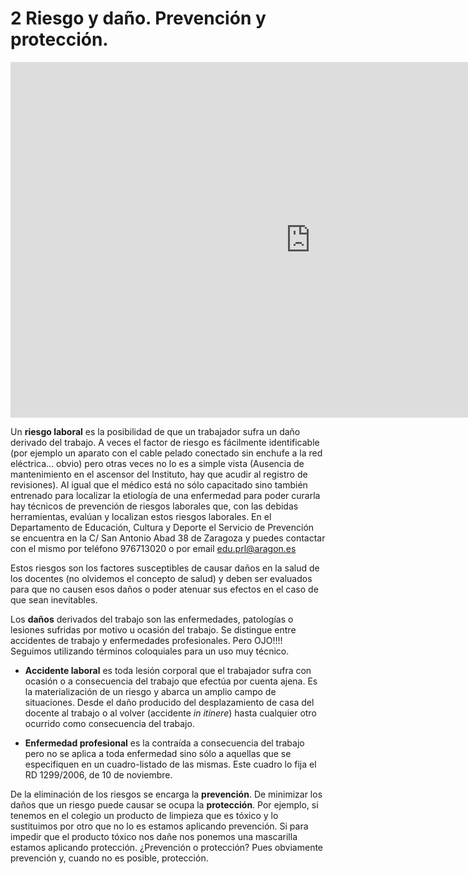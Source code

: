 # 2 Riesgo y daño. Prevención y protección.

<iframe src="https://docs.google.com/presentation/d/e/2PACX-1vTt2wjnqiZlbDC_vt3oou3VgzIv-OWVfJK921p0c-_WWC0ZyhOB_npnZ5wjMEQ_kEdZ8oFRCTUvO8Yf/embed?start=false&loop=false&delayms=5000" frameborder="0" width="960" height="569" allowfullscreen="true" mozallowfullscreen="true" webkitallowfullscreen="true"></iframe>

Un **riesgo laboral** es la posibilidad de que un trabajador sufra un daño derivado del trabajo. A veces el factor de riesgo es fácilmente identificable (por ejemplo un aparato con el cable pelado conectado sin enchufe a la red eléctrica… obvio) pero otras veces no lo es a simple vista (Ausencia de mantenimiento en el ascensor del Instituto, hay que acudir al registro de revisiones). Al igual que el médico está no sólo capacitado sino también entrenado para localizar la etiología de una enfermedad para poder curarla hay técnicos de prevención de riesgos laborales que, con las debidas herramientas, evalúan y localizan estos riesgos laborales.  En el Departamento de Educación, Cultura y Deporte el Servicio de Prevención se encuentra en la C/ San Antonio Abad 38 de Zaragoza y puedes contactar con el mismo por teléfono 976713020 o por email [edu.prl@aragon.es](mailto:edu.prl@aragon.es)

Estos riesgos son los factores susceptibles de causar daños en la salud de los docentes (no olvidemos el concepto de salud) y deben ser evaluados para que no causen esos daños o poder atenuar sus efectos en el caso de que sean inevitables.

Los **daños** derivados del trabajo son las enfermedades, patologías o lesiones sufridas por motivo u ocasión del trabajo. Se distingue entre accidentes de trabajo y enfermedades profesionales. Pero OJO!!!! Seguimos utilizando términos coloquiales para un uso muy técnico.

- **Accidente laboral** es toda lesión corporal que el trabajador sufra con ocasión o a consecuencia del trabajo que efectúa por cuenta ajena. Es la materialización de un riesgo y abarca un amplio campo de situaciones. Desde el daño producido del desplazamiento de casa del docente al trabajo o al volver (accidente _in itinere_) hasta cualquier otro ocurrido como consecuencia del trabajo.

- **Enfermedad profesional** es la contraída a consecuencia del trabajo pero no se aplica a toda enfermedad sino sólo a aquellas que se especifiquen en un cuadro-listado de las mismas. Este cuadro lo fija el RD 1299/2006, de 10 de noviembre.

De la eliminación de los riesgos se encarga la **prevención**. De minimizar los daños que un riesgo puede causar se ocupa la **protección**. Por ejemplo, si tenemos en el colegio un producto de limpieza que es tóxico y lo sustituimos por otro que no lo es estamos aplicando prevención. Si para impedir que el producto tóxico nos dañe nos ponemos una mascarilla estamos aplicando protección. ¿Prevención o protección? Pues obviamente prevención y, cuando no es posible, protección.



